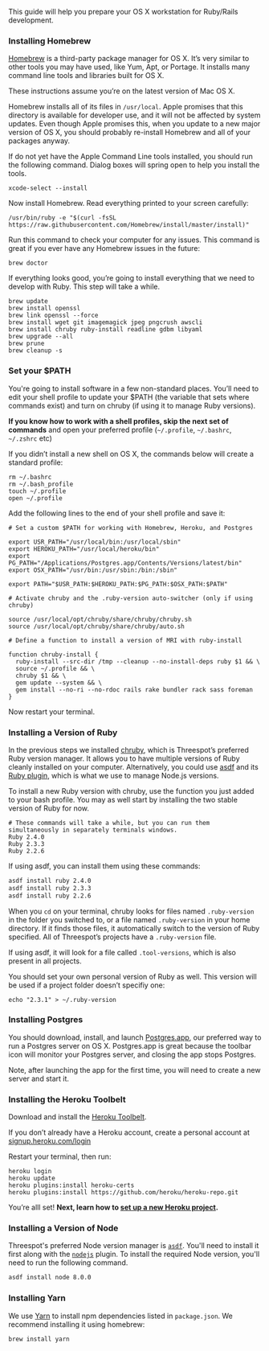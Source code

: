 This guide will help you prepare your OS X workstation for Ruby/Rails development.

### Installing Homebrew

[Homebrew](http://brew.sh) is a third-party package manager for OS X. It’s very similar to other tools you may have used, like Yum, Apt, or Portage. It installs many command line tools and libraries built for OS X.

These instructions assume you’re on the latest version of Mac OS X.

Homebrew installs all of its files in `/usr/local`. Apple promises that this directory is available for developer use, and it will not be affected by system updates. Even though Apple promises this, when you update to a new major version of OS X, you should probably re-install Homebrew and all of your packages anyway.

If do not yet have the Apple Command Line tools installed, you should run the following command. Dialog boxes will spring open to help you install the tools.

```shell
xcode-select --install
```

Now install Homebrew. Read everything printed to your screen carefully:

```shell
/usr/bin/ruby -e "$(curl -fsSL https://raw.githubusercontent.com/Homebrew/install/master/install)"
```

Run this command to check your computer for any issues. This command is great if you ever have any Homebrew issues in the future:

```shell
brew doctor
```

If everything looks good, you’re going to install everything that we need to develop with Ruby. This step will take a while.

```shell
brew update
brew install openssl
brew link openssl --force
brew install wget git imagemagick jpeg pngcrush awscli
brew install chruby ruby-install readline gdbm libyaml
brew upgrade --all
brew prune
brew cleanup -s
```

### Set your $PATH

You're going to install software in a few non-standard places. You’ll need to edit your shell profile to update your $PATH (the variable that sets where commands exist) and turn on chruby (if using it to manage Ruby versions).

**If you know how to work with a shell profiles, skip the next set of commands** and open your preferred profile (`~/.profile`, `~/.bashrc`, `~/.zshrc` etc)

If you didn’t install a new shell on OS X, the commands below will create a standard profile:

```shell
rm ~/.bashrc
rm ~/.bash_profile
touch ~/.profile
open ~/.profile
```

Add the following lines to the end of your shell profile and save it:

```shell
# Set a custom $PATH for working with Homebrew, Heroku, and Postgres

export USR_PATH="/usr/local/bin:/usr/local/sbin"
export HEROKU_PATH="/usr/local/heroku/bin"
export PG_PATH="/Applications/Postgres.app/Contents/Versions/latest/bin"
export OSX_PATH="/usr/bin:/usr/sbin:/bin:/sbin"

export PATH="$USR_PATH:$HEROKU_PATH:$PG_PATH:$OSX_PATH:$PATH"

# Activate chruby and the .ruby-version auto-switcher (only if using chruby)

source /usr/local/opt/chruby/share/chruby/chruby.sh
source /usr/local/opt/chruby/share/chruby/auto.sh

# Define a function to install a version of MRI with ruby-install

function chruby-install {
  ruby-install --src-dir /tmp --cleanup --no-install-deps ruby $1 && \
  source ~/.profile && \
  chruby $1 && \
  gem update --system && \
  gem install --no-ri --no-rdoc rails rake bundler rack sass foreman
}
```

Now restart your terminal.

### Installing a Version of Ruby

In the previous steps we installed [chruby](https://github.com/postmodern/chruby), which is Threespot’s preferred Ruby version manager. It allows you to have multiple versions of Ruby cleanly installed on your computer. Alternatively, you could use [asdf](https://github.com/asdf-vm/asdf) and its [Ruby plugin](https://github.com/asdf-vm/asdf-ruby), which is what we use to manage Node.js versions.

To install a new Ruby version with chruby, use the function you just added to your bash profile. You may as well start by installing the two stable version of Ruby for now.

```
# These commands will take a while, but you can run them simultaneously in separately terminals windows.
Ruby 2.4.0
Ruby 2.3.3
Ruby 2.2.6
```

If using asdf, you can install them using these commands:
```bash
asdf install ruby 2.4.0
asdf install ruby 2.3.3
asdf install ruby 2.2.6
```

When you `cd` on your terminal, chruby looks for files named `.ruby-version` in the folder you switched to, or a file named `.ruby-version` in your home directory. If it finds those files, it automatically switch to the version of Ruby specified. All of Threespot’s projects have a `.ruby-version` file.

If using asdf, it will look for a file called `.tool-versions`, which is also present in all projects.

You should set your own personal version of Ruby as well. This version will be used if a project folder doesn’t specifiy one:

```shell
echo "2.3.1" > ~/.ruby-version
```

### Installing Postgres

You should download, install, and launch [Postgres.app](http://postgresapp.com), our preferred way to run a Postgres server on OS X. Postgres.app is great because the toolbar icon will monitor your Postgres server, and closing the app stops Postgres.

Note, after launching the app for the first time, you will need to create a new server and start it.

### Installing the Heroku Toolbelt

Download and install the [Heroku Toolbelt](https://toolbelt.heroku.com).

If you don’t already have a Heroku account, create a personal account at
[signup.heroku.com/login](https://signup.heroku.com/login)

Restart your terminal, then run:

```
heroku login
heroku update
heroku plugins:install heroku-certs
heroku plugins:install https://github.com/heroku/heroku-repo.git
```

You’re alll set! **Next, learn how to [set up a new Heroku project](https://github.com/Threespot/shortline/blob/master/doc/new-projects.md).**


### Installing a Version of Node

Threespot's preferred Node version manager is [`asdf`](https://github.com/asdf-vm/asdf). You'll need to install it first along with the [`nodejs`](https://github.com/asdf-vm/asdf-nodejs) plugin. To install the required Node version, you'll need to run the following command.

```bash
asdf install node 8.0.0
```

### Installing Yarn

We use [Yarn](https://yarnpkg.com) to install npm dependencies listed in `package.json`. We recommend installing it using homebrew:
```bash
brew install yarn
```
